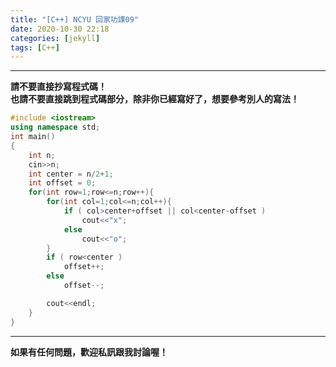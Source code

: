 ```yaml
---
title: "[C++] NCYU 回家功課09"
date: 2020-10-30 22:18
categories: [jekyll]
tags: [C++]
---
```


---
**請不要直接抄寫程式碼！** <br>
**也請不要直接跳到程式碼部分，除非你已經寫好了，想要參考別人的寫法！**


```c++
#include <iostream>  
using namespace std;  
int main()  
{  
    int n;  
    cin>>n;  
    int center = n/2+1;  
    int offset = 0;  
    for(int row=1;row<=n;row++){  
        for(int col=1;col<=n;col++){  
            if ( col>center+offset || col<center-offset )  
                cout<<"x";  
            else  
                cout<<"o";  
        }  
        if ( row<center )  
            offset++;  
        else  
            offset--;  

        cout<<endl;  
    }  
}
```

---
**如果有任何問題，歡迎私訊跟我討論喔！**
